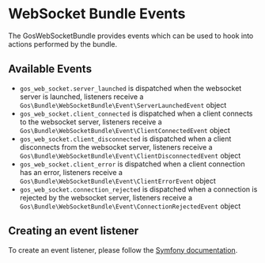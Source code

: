 # WebSocket Bundle Events

The GosWebSocketBundle provides events which can be used to hook into actions performed by the bundle.

## Available Events

- `gos_web_socket.server_launched` is dispatched when the websocket server is launched, listeners receive a `Gos\Bundle\WebSocketBundle\Event\ServerLaunchedEvent` object
- `gos_web_socket.client_connected` is dispatched when a client connects to the websocket server, listeners receive a `Gos\Bundle\WebSocketBundle\Event\ClientConnectedEvent` object
- `gos_web_socket.client_disconnected` is dispatched when a client disconnects from the websocket server, listeners receive a `Gos\Bundle\WebSocketBundle\Event\ClientDisconnectedEvent` object
- `gos_web_socket.client_error` is dispatched when a client connection has an error, listeners receive a `Gos\Bundle\WebSocketBundle\Event\ClientErrorEvent` object
- `gos_web_socket.connection_rejected` is dispatched when a connection is rejected by the websocket server, listeners receive a `Gos\Bundle\WebSocketBundle\Event\ConnectionRejectedEvent` object

## Creating an event listener

To create an event listener, please follow the [Symfony documentation](https://symfony.com/doc/current/event_dispatcher.html).
